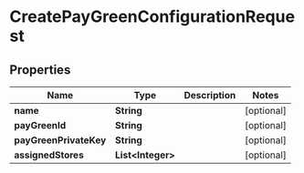 
# CreatePayGreenConfigurationRequest

## Properties
Name | Type | Description | Notes
------------ | ------------- | ------------- | -------------
**name** | **String** |  |  [optional]
**payGreenId** | **String** |  |  [optional]
**payGreenPrivateKey** | **String** |  |  [optional]
**assignedStores** | **List&lt;Integer&gt;** |  |  [optional]



